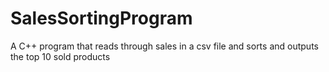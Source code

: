 # SalesSortingProgram
A C++ program that reads through sales in a csv file and sorts and outputs the top 10 sold products
